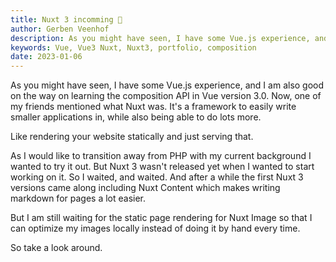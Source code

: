 ```yaml
---
title: Nuxt 3 incomming 🚀
author: Gerben Veenhof
description: As you might have seen, I have some Vue.js experience, and I am also good on the way on learning the composition API in Vue version 3.0.
keywords: Vue, Vue3 Nuxt, Nuxt3, portfolio, composition
date: 2023-01-06
---
```


As you might have seen, I have some Vue.js experience, and I am also good on the way on learning the composition API in Vue version 3.0. Now, one of my friends mentioned what Nuxt was. It's a framework to easily write smaller applications in, while also being able to do lots more.

Like rendering your website statically and just serving that.

As I would like to transition away from PHP with my current background I wanted to try it out. But Nuxt 3 wasn't released yet when I wanted to start working on it. So I waited, and waited. And after a while the first Nuxt 3 versions came along including Nuxt Content which makes writing markdown for pages a lot easier.

But I am still waiting for the static page rendering for Nuxt Image so that I can optimize my images locally instead of doing it by hand every time.

So take a look around.
